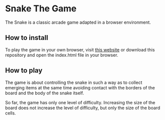 # Snake The Game
The Snake is a classic arcade game adapted in a browser environment.

## How to install
To play the game in your own browser, visit [this website](https://mateusz-kirmuc.github.io/snake_the_game/) or download this repository and
 open the index.html file in your browser.

## How to play
The game is about controlling the snake in such a way as to collect emerging
items at the same time avoiding contact with the borders of the board and the
body of the snake itself.

So far, the game has only one level of difficulty. Increasing the size of the
board does not increase the level of difficulty, but only the size of the board
 cells.

